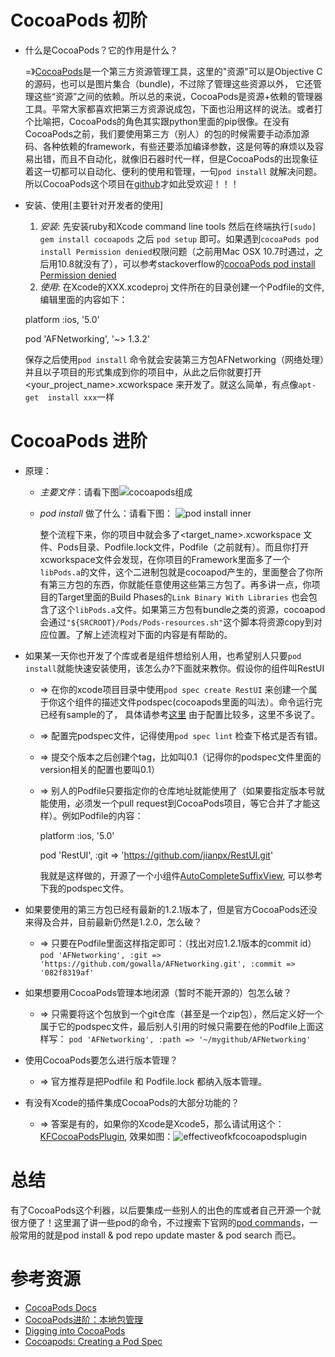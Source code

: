 CocoaPods 初阶
==============
* 什么是CocoaPods？它的作用是什么？

  =》[CocoaPods](http://cocoapods.org)是一个第三方资源管理工具，这里的"资源"可以是Objective C的源码，也可以是图片集合（bundle)，不过除了管理这些资源以外， 它还管理这些“资源”之间的依赖。所以总的来说，CocoaPods是资源+依赖的管理器工具。平常大家都喜欢把第三方资源说成包，下面也沿用这样的说法。或者打个比喻把，CocoaPods的角色其实跟python里面的pip很像。在没有CocoaPods之前，我们要使用第三方（别人）的包的时候需要手动添加源码、各种依赖的framework，有些还要添加编译参数，这是何等的麻烦以及容易出错，而且不自动化，就像旧石器时代一样，但是CocoaPods的出现象征着这一切都可以自动化、便利的使用和管理，一句`pod install` 就解决问题。所以CocoaPods这个项目在[github](https://github.com/CocoaPods/CocoaPods)才如此受欢迎！！！

* 安装、使用[主要针对开发者的使用]

  1. *安装*: 先安装ruby和Xcode command line tools 然后在终端执行`[sudo] gem install cocoapods` 之后 `pod setup` 即可。如果遇到`cocoaPods pod install Permission denied`权限问题（之前用Mac OSX 10.7时遇过，之后用10.8就没有了），可以参考stackoverflow的[cocoaPods pod install Permission denied](http://stackoverflow.com/questions/16049335/cocoapods-pod-install-permission-denied/17542841#17542841)
  2. *使用*: 在Xcode的XXX.xcodeproj 文件所在的目录创建一个Podfile的文件, 编辑里面的内容如下：

    platform :ios, '5.0'

    pod 'AFNetworking', '~> 1.3.2'

  保存之后使用`pod install` 命令就会安装第三方包AFNetworking（网络处理）并且以子项目的形式集成到你的项目中，从此之后你就要打开<your_project_name>.xcworkspace 来开发了。就这么简单，有点像`apt-get  install xxx`一样

CocoaPods 进阶
=============
* 原理：
  * *主要文件*：请看下图![cocoapods组成](https://github.com/jianpx/tech-articles/raw/master/images/CocoaPods%20components.png)
  * *pod install* 做了什么：请看下图：
    ![pod install inner](https://github.com/jianpx/tech-articles/raw/master/images/PodInstall.png)

    整个流程下来，你的项目中就会多了<target_name>.xcworkspace 文件、Pods目录、Podfile.lock文件，Podfile（之前就有）。而且你打开xcworkspace文件会发现，在你项目的Framework里面多了一个`libPods.a`的文件，这个二进制包就是cocoapod产生的，里面整合了你所有第三方包的东西，你就能任意使用这些第三方包了。再多讲一点，你项目的Target里面的Build Phases的`Link Binary With Libraries` 也会包含了这个`libPods.a`文件。如果第三方包有bundle之类的资源，cocoapod会通过`"${SRCROOT}/Pods/Pods-resources.sh"`这个脚本将资源copy到对应位置。了解上述流程对下面的内容是有帮助的。

* 如果某一天你也开发了个库或者是组件想给别人用，也希望别人只要`pod install`就能快速安装使用，该怎么办?下面就来教你。假设你的组件叫RestUI
  * => 在你的xcode项目目录中使用`pod spec create RestUI` 来创建一个属于你这个组件的描述文件podspec(cocoapods里面的叫法）。命令运行完已经有sample的了， 具体请参考[这里](http://docs.cocoapods.org/specification.html) 由于配置比较多，这里不多说了。
  * => 配置完podspec文件，记得使用`pod spec lint` 检查下格式是否有错。
  * => 提交个版本之后创建个tag，比如叫0.1（记得你的podspec文件里面的version相关的配置也要叫0.1）
  * => 别人的Podfile只要指定你的仓库地址就能使用了（如果要指定版本号就能使用，必须发一个pull request到CocoaPods项目，等它合并了才能这样）。例如Podfile的内容：

    platform :ios, '5.0' 

    pod 'RestUI', :git => 'https://github.com/jianpx/RestUI.git'
    
    我就是这样做的，开源了一个小组件[AutoCompleteSuffixView](https://github.com/jianpx/AutoCompleteSuffixView), 可以参考下我的podspec文件。

* 如果要使用的第三方包已经有最新的1.2.1版本了，但是官方CocoaPods还没来得及合并，目前最新仍然是1.2.0，怎么破？
  * => 只要在Podfile里面这样指定即可：（找出对应1.2.1版本的commit id）
`pod 'AFNetworking', :git => 'https://github.com/gowalla/AFNetworking.git', :commit => '082f8319af'`

* 如果想要用CocoaPods管理本地闭源（暂时不能开源的）包怎么破？
  * => 只需要将这个包放到一个git仓库（甚至是一个zip包），然后定义好一个属于它的podspec文件，最后别人引用的时候只需要在他的Podfile上面这样写：
`pod 'AFNetworking', :path => '~/mygithub/AFNetworking'`

* 使用CocoaPods要怎么进行版本管理？
  * => 官方推荐是把Podfile 和 Podfile.lock 都纳入版本管理。

* 有没有Xcode的插件集成CocoaPods的大部分功能的？
  * => 答案是有的，如果你的Xcode是Xcode5，那么请试用这个：[KFCocoaPodsPlugin](https://github.com/ricobeck/KFCocoaPodsPlugin), 效果如图：![effectiveofkfcocoapodsplugin](https://github.com/ricobeck/KFCocoaPodsPlugin/raw/master/Screenshots/Animation-Completion.gif)

总结
====
有了CocoaPods这个利器，以后要集成一些别人的出色的库或者自己开源一个就很方便了！这里漏了讲一些pod的命令，不过搜索下官网的[pod commands](http://docs.cocoapods.org/commands.html)，一般常用的就是pod install & pod repo update master & pod search  而已。

参考资源
=======
* [CocoaPods Docs](http://docs.cocoapods.org/index.html)
* [CocoaPods进阶：本地包管理](http://www.iwangke.me/2013/04/18/advanced-cocoapods/)
* [Digging into CocoaPods](http://www.cocoanetics.com/2013/01/digging-into-cocoapods/)
* [Cocoapods: Creating a Pod Spec](http://theonlylars.com/blog/2013/01/20/cocoapods-creating-a-pod-spec/)
